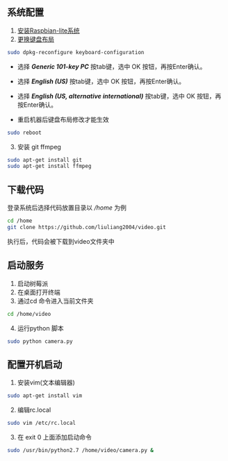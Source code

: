 ## 系统配置   
1. [安装Raspbian-lite系统](https://www.raspberrypi.org/documentation/installation/installing-images/windows.md)
2. [更换键盘布局](http://blog.csdn.net/c80486/article/details/8460271)   
```bash
sudo dpkg-reconfigure keyboard-configuration   
```

- 选择 ***Generic 101-key PC***  按tab键，选中 OK 按钮，再按Enter确认。   

- 选择 ***English (US)*** 按tab键，选中 OK 按钮，再按Enter确认。   

- 选择 ***English (US, alternative international)***   按tab键，选中 OK 按钮，再按Enter确认。   

- 重启机器后键盘布局修改才能生效  
```bash
sudo reboot
```
3. 安装 git ffmpeg

```bash
sudo apt-get install git   
sudo apt-get install ffmpeg   
```

## 下载代码  
登录系统后选择代码放置目录以 _/home_ 为例
```bash
cd /home
git clone https://github.com/liuliang2004/video.git
```
执行后，代码会被下载到video文件夹中

## 启动服务

1. 启动树莓派   
2. 在桌面打开终端   
3. 通过cd 命令进入当前文件夹   
```bash	
cd /home/video
```

4. 运行python 脚本   
```bash
sudo python camera.py
```

## 配置开机启动
1. 安装vim(文本编辑器)
```bash
sudo apt-get install vim
```

2. 编辑rc.local
```bash
sudo vim /etc/rc.local
```

3. 在 exit 0 上面添加启动命令
```bash
sudo /usr/bin/python2.7 /home/video/camera.py &
```